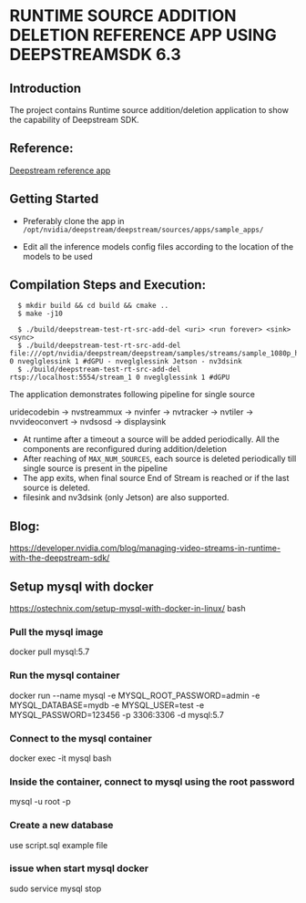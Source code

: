 # RUNTIME SOURCE ADDITION DELETION REFERENCE APP USING DEEPSTREAMSDK 6.3

## Introduction
The project contains Runtime source addition/deletion application to show the
capability of Deepstream SDK.

## Reference:
[Deepstream reference app](https://github.com/NVIDIA-AI-IOT/deepstream_reference_apps/tree/master)

## Getting Started

- Preferably clone the app in
  `/opt/nvidia/deepstream/deepstream/sources/apps/sample_apps/`

- Edit all the inference models config files according to the location of the models to be used

## Compilation Steps and Execution:
```
  $ mkdir build && cd build && cmake ..
  $ make -j10

  $ ./build/deepstream-test-rt-src-add-del <uri> <run forever> <sink> <sync>
  $ ./build/deepstream-test-rt-src-add-del file:///opt/nvidia/deepstream/deepstream/samples/streams/sample_1080p_h265.mp4 0 nveglglessink 1 #dGPU - nveglglessink Jetson - nv3dsink
  $ ./build/deepstream-test-rt-src-add-del rtsp://localhost:5554/stream_1 0 nveglglessink 1 #dGPU
```

The application demonstrates following pipeline for single source <uri>

uridecodebin -> nvstreammux -> nvinfer -> nvtracker -> nvtiler -> nvvideoconvert -> nvdsosd -> displaysink

- At runtime after a timeout a source will be added periodically. All the components
  are reconfigured during addition/deletion
- After reaching of `MAX_NUM_SOURCES`, each source is deleted periodically till single
  source is present in the pipeline
- The app exits, when final source End of Stream is reached or if the last source is deleted.
- filesink and nv3dsink (only Jetson) are also supported.

## Blog:
https://developer.nvidia.com/blog/managing-video-streams-in-runtime-with-the-deepstream-sdk/


## Setup mysql with docker
https://ostechnix.com/setup-mysql-with-docker-in-linux/
bash
### Pull the mysql image
docker pull mysql:5.7

### Run the mysql container
docker run --name mysql -e MYSQL_ROOT_PASSWORD=admin -e MYSQL_DATABASE=mydb -e MYSQL_USER=test -e MYSQL_PASSWORD=123456 -p 3306:3306 -d mysql:5.7

### Connect to the mysql container
docker exec -it mysql bash

### Inside the container, connect to mysql using the root password
mysql -u root -p

### Create a new database
use script.sql example file

### issue when start mysql docker
sudo service mysql stop
